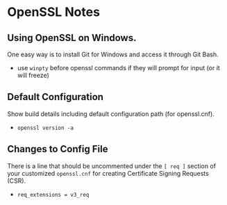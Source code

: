 # OpenSSL Notes

## Using OpenSSL on Windows. 

One easy way is to install Git for Windows and access it through Git Bash.
* use `winpty` before openssl commands if they will prompt for input (or it will freeze)

## Default Configuration

Show build details including default configuration path (for openssl.cnf).
* `openssl version -a`

## Changes to Config File

There is a line that should be uncommented under the `[ req ]` section of your customized `openssl.cnf` for creating Certificate Signing Requests (CSR).

* `req_extensions = v3_req`
